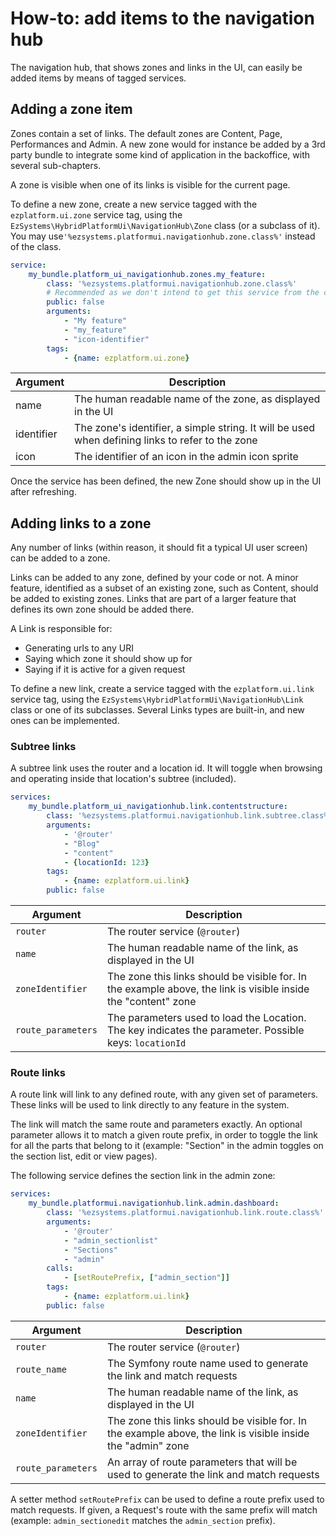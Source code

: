 # How-to: add items to the navigation hub

The navigation hub, that shows zones and links in the UI, can easily be added items
by means of tagged services.

## Adding a zone item
Zones contain a set of links. The default zones are Content, Page, Performances and Admin.
A new zone would for instance be added by a 3rd party bundle to integrate some kind of application
in the backoffice, with several sub-chapters. 

A zone is visible when one of its links is visible for the current page.

To define a new zone, create a new service tagged with the `ezplatform.ui.zone` service tag,
using the `EzSystems\HybridPlatformUi\NavigationHub\Zone` class (or a subclass of it). You
may use`'%ezsystems.platformui.navigationhub.zone.class%'` instead of the class.

```yaml
service:
    my_bundle.platform_ui_navigationhub.zones.my_feature:
        class: '%ezsystems.platformui.navigationhub.zone.class%'
        # Recommended as we don't intend to get this service from the container
        public: false
        arguments:
            - "My feature"
            - "my_feature"
            - "icon-identifier"
        tags:
            - {name: ezplatform.ui.zone}
``` 

|Argument|Description|
|--------|-----------|
|name|The human readable name of the zone, as displayed in the UI|
|identifier|The zone's identifier, a simple string. It will be used when defining links to refer to the zone|
|icon|The identifier of an icon in the admin icon sprite|

Once the service has been defined, the new Zone should show up in the UI after refreshing.

## Adding links to a zone
Any number of links (within reason, it should fit a typical UI user screen) can be added to a zone.

Links can be added to any zone, defined by your code or not. A minor feature, identified as a subset of an existing
zone, such as Content, should be added to existing zones. Links that are part of a larger feature that defines its
own zone should be added there.

A Link is responsible for:
- Generating urls to any URI
- Saying which zone it should show up for
- Saying if it is active for a given request

To define a new link, create a service tagged with the `ezplatform.ui.link` service tag,
using the `EzSystems\HybridPlatformUi\NavigationHub\Link` class or one of its subclasses.
Several Links types are built-in, and new ones can be implemented.

### Subtree links
A subtree link uses the router and a location id. It will toggle
when browsing and operating inside that location's subtree (included).

```yaml
services:
    my_bundle.platform_ui_navigationhub.link.contentstructure:
        class: '%ezsystems.platformui.navigationhub.link.subtree.class%'
        arguments:
            - '@router'
            - "Blog"
            - "content"
            - {locationId: 123}
        tags:
            - {name: ezplatform.ui.link}
        public: false
```    

|Argument|Description|
|--------|-----------|
|`router`|The router service (`@router`)|
|`name`|The human readable name of the link, as displayed in the UI|
|`zoneIdentifier`|The zone this links should be visible for. In the example above, the link is visible inside the "content" zone|
|`route_parameters`|The parameters used to load the Location. The key indicates the parameter. Possible keys: `locationId`|

### Route links
A route link will link to any defined route, with any given set of parameters.
These links will be used to link directly to any feature in the system.

The link will match the same route and parameters exactly. An optional parameter allows
it to match a given route prefix, in order to toggle the link for all the parts that
belong to it (example: "Section" in the admin toggles on the section list, edit or view pages).

The following service defines the section link in the admin zone:

```yaml
services:
    my_bundle.platformui.navigationhub.link.admin.dashboard:
        class: '%ezsystems.platformui.navigationhub.link.route.class%'
        arguments:
            - '@router'
            - "admin_sectionlist"
            - "Sections"
            - "admin"
        calls:
            - [setRoutePrefix, ["admin_section"]]
        tags:
            - {name: ezplatform.ui.link}
        public: false
```    

|Argument|Description|
|--------|-----------|
|`router`|The router service (`@router`)|
|`route_name`|The Symfony route name used to generate the link and match requests|
|`name`|The human readable name of the link, as displayed in the UI|
|`zoneIdentifier`|The zone this links should be visible for. In the example above, the link is visible inside the "admin" zone|
|`route_parameters`|An array of route parameters that will be used to generate the link and match requests|

A setter method `setRoutePrefix` can be used to define a route prefix used to match requests.
If given, a Request's route with the same prefix will match (example: `admin_sectionedit` matches the
`admin_section` prefix).

